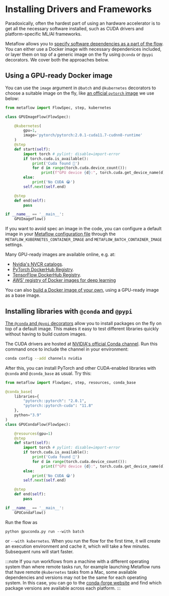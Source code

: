 
# Installing Drivers and Frameworks

Paradoxically, often the hardest part of using an hardware accelerator is to get all the
necessary software installed, such as CUDA drivers and platform-specific ML/AI frameworks.

Metaflow allows you to [specify software dependencies as a part of the flow](/scaling/dependencies).
You can either use a Docker image with necessary dependenices included, or layer them on top of 
a generic image on the fly using `@conda` or `@pypi` decorators. We cover both the approaches below.

## Using a GPU-ready Docker image

You can use the `image` argument in `@batch` and `@kubernetes` decorators to choose a suitable
image on the fly, like [an official `pytorch` image](https://hub.docker.com/r/pytorch/pytorch) we use below:

```python
from metaflow import FlowSpec, step, kubernetes

class GPUImageFlow(FlowSpec):

    @kubernetes(
        gpu=1, 
        image='pytorch/pytorch:2.0.1-cuda11.7-cudnn8-runtime'
    )
    @step
    def start(self):
        import torch # pylint: disable=import-error
        if torch.cuda.is_available():
            print('Cuda found 🙌')
            for d in range(torch.cuda.device_count()):
                print(f"GPU device {d}:", torch.cuda.get_device_name(d))
        else:
            print('No CUDA 😭')
        self.next(self.end)

    @step
    def end(self):
        pass

if __name__ == '__main__':
    GPUImageFlow()
```

If you want to avoid spec an image in the code, you can configure a default image in your [Metaflow
configuration file](https://outerbounds.com/engineering/operations/configure-metaflow/) through the 
`METAFLOW_KUBERNETES_CONTAINER_IMAGE` and `METAFLOW_BATCH_CONTAINER_IMAGE` settings.

Many GPU-ready images are available online, e.g. at:

- [Nvidia's NVCR catalogs](https://catalog.ngc.nvidia.com/containers).
- [PyTorch DockerHub Registry](https://hub.docker.com/r/pytorch/pytorch).
- [TensorFlow DockerHub Registry](https://hub.docker.com/r/tensorflow/tensorflow).
- [AWS' registry of Docker images for deep
  learning](https://github.com/aws/deep-learning-containers/blob/master/available_images.md)

You can also [build a Docker image of your own](https://outerbounds.com/docs/build-custom-image/),
using a GPU-ready image as a base image.

## Installing libraries with `@conda` and `@pypi`

[The `@conda` and `@pypi` decorators](/scaling/dependencies/libraries) allow you to install packages on
the fly on top of a default image. This makes it easy to test different libraries quickly without having
to build custom images.

The CUDA drivers are hosted at [NVIDIA's official Conda channel](https://docs.nvidia.com/cuda/cuda-installation-guide-linux/index.html#conda-installation). Run this command once to include the
channel in your environment: 
```bash
conda config --add channels nvidia
```

After this, you can install PyTorch and other CUDA-enabled libraries with `@conda` and `@conda_base` as usual.
Try this:

```python
from metaflow import FlowSpec, step, resources, conda_base

@conda_base(
    libraries={
        "pytorch::pytorch": "2.0.1",
        "pytorch::pytorch-cuda": "11.8"
    },
    python="3.9"
)
class GPUCondaFlow(FlowSpec):

    @resources(gpu=1)
    @step
    def start(self):
        import torch # pylint: disable=import-error
        if torch.cuda.is_available():
            print('Cuda found 🙌')
            for d in range(torch.cuda.device_count()):
                print(f"GPU device {d}:", torch.cuda.get_device_name(d))
        else:
            print('No CUDA 😭')
        self.next(self.end)

    @step
    def end(self):
        pass

if __name__ == '__main__':
    GPUCondaFlow()
```
Run the flow as
```
python gpuconda.py run --with batch
```
or `--with kubernetes`. When you run the flow for the first time, it will create an
execution environment and cache it, which will take a few minutes. Subsequent runs will
start faster.

:::note
If you run workflows from a machine with a different operating system
than where remote tasks run, for example launching Metaflow runs that have remote
`@kubernetes` tasks from a Mac, some available dependencies and versions may not be
the same for each operating system. In this case, you can go to
the [conda-forge website](https://conda-forge.org/feedstock-outputs/) and find
which package versions are available across each platform.
:::



